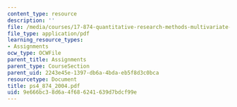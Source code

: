 ```yaml
---
content_type: resource
description: ''
file: /media/courses/17-874-quantitative-research-methods-multivariate-spring-2004/9e666bc38d6a4f686241639d7bdcf99e_ps4_874_2004.pdf
file_type: application/pdf
learning_resource_types:
- Assignments
ocw_type: OCWFile
parent_title: Assignments
parent_type: CourseSection
parent_uid: 2243e45e-1397-db6a-4bda-eb5f8d3c0bca
resourcetype: Document
title: ps4_874_2004.pdf
uid: 9e666bc3-8d6a-4f68-6241-639d7bdcf99e
---
```

